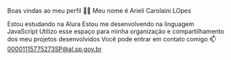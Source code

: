 Boas vindas ao meu perfil 💙💙
Meu nome é Arieli Carolaini LOpes

Estou estudando na Alura
Estou me desenvolvendo na linguagem JavaScript
Utilizo esse espaço para minha organização e compartilhamento dos meu projetos desenvolvidos
Você pode entrar em contato comigo 📫
00001115775273SP@al.sp.gov.br
